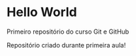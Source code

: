 # Hello World
 Primeiro repositório do curso Git e GitHub

 Repositório criado durante primeira aula!

